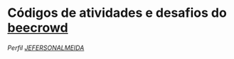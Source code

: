 # Códigos de atividades e desafios do [beecrowd](https://www.beecrowd.com.br) 
###### Perfil [JEFERSONALMEIDA](https://www.beecrowd.com.br/judge/pt/profile/587974)


